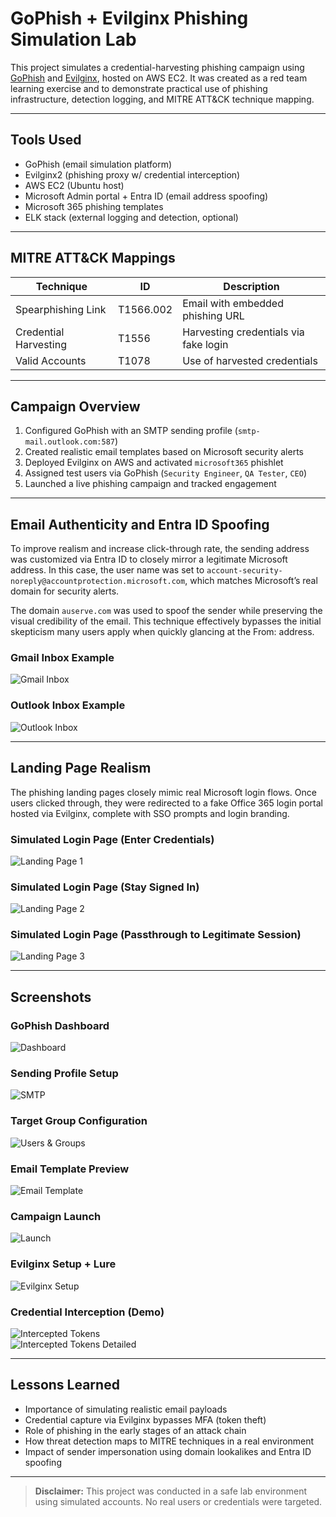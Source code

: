 # GoPhish + Evilginx Phishing Simulation Lab

This project simulates a credential-harvesting phishing campaign using [GoPhish](https://getgophish.com) and [Evilginx](https://github.com/kgretzky/evilginx2), hosted on AWS EC2. It was created as a red team learning exercise and to demonstrate practical use of phishing infrastructure, detection logging, and MITRE ATT&CK technique mapping.

---

## Tools Used

- GoPhish (email simulation platform)
- Evilginx2 (phishing proxy w/ credential interception)
- AWS EC2 (Ubuntu host)
- Microsoft Admin portal + Entra ID (email address spoofing)
- Microsoft 365 phishing templates
- ELK stack (external logging and detection, optional)

---

## MITRE ATT&CK Mappings

| Technique             | ID         | Description                            |
|-----------------------|------------|----------------------------------------|
| Spearphishing Link    | T1566.002  | Email with embedded phishing URL       |
| Credential Harvesting | T1556      | Harvesting credentials via fake login  |
| Valid Accounts        | T1078      | Use of harvested credentials           |

---

## Campaign Overview

1. Configured GoPhish with an SMTP sending profile (`smtp-mail.outlook.com:587`)
2. Created realistic email templates based on Microsoft security alerts
3. Deployed Evilginx on AWS and activated `microsoft365` phishlet
4. Assigned test users via GoPhish (`Security Engineer`, `QA Tester`, `CEO`)
5. Launched a live phishing campaign and tracked engagement

---

## Email Authenticity and Entra ID Spoofing

To improve realism and increase click-through rate, the sending address was customized via Entra ID to closely mirror a legitimate Microsoft address. In this case, the user name was set to `account-security-noreply@accountprotection.microsoft.com`, which matches Microsoft’s real domain for security alerts.

The domain `auserve.com` was used to spoof the sender while preserving the visual credibility of the email. This technique effectively bypasses the initial skepticism many users apply when quickly glancing at the From: address.

### Gmail Inbox Example

![Gmail Inbox](screenshots/gmail_inbox_example.png)

### Outlook Inbox Example

![Outlook Inbox](screenshots/outlook_inbox_example.png)

---

## Landing Page Realism

The phishing landing pages closely mimic real Microsoft login flows. Once users clicked through, they were redirected to a fake Office 365 login portal hosted via Evilginx, complete with SSO prompts and login branding.

### Simulated Login Page (Enter Credentials)

![Landing Page 1](screenshots/simulated_landing_page.png)

### Simulated Login Page (Stay Signed In)

![Landing Page 2](screenshots/simulated_landing_page_2.png)

### Simulated Login Page (Passthrough to Legitimate Session)

![Landing Page 3](screenshots/passthrough.png)

---

## Screenshots

### GoPhish Dashboard

![Dashboard](screenshots/gophish_dashboard_final.png)

### Sending Profile Setup

![SMTP](screenshots/gophish_sending_profiles.png)

### Target Group Configuration

![Users & Groups](screenshots/Screenshot_2025-06-10_131219.png)

### Email Template Preview

![Email Template](screenshots/Screenshot_2025-06-10_131238.png)

### Campaign Launch

![Launch](screenshots/Screenshot_2025-06-10_131402.png)

### Evilginx Setup + Lure

![Evilginx Setup](screenshots/Screenshot_2025-06-10_131727.png)

### Credential Interception (Demo)

![Intercepted Tokens](screenshots/Screenshot_2025-06-10_133409.png)  
![Intercepted Tokens Detailed](screenshots/Screenshot_2025-06-10_133506.png)

---

## Lessons Learned

- Importance of simulating realistic email payloads
- Credential capture via Evilginx bypasses MFA (token theft)
- Role of phishing in the early stages of an attack chain
- How threat detection maps to MITRE techniques in a real environment
- Impact of sender impersonation using domain lookalikes and Entra ID spoofing

---

> **Disclaimer:** This project was conducted in a safe lab environment using simulated accounts. No real users or credentials were targeted.